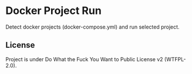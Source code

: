 # Docker Project Run

Detect docker projects (docker-compose.yml) and run selected project.

## License
Project is under Do What the Fuck You Want to Public License v2 (WTFPL-2.0).
